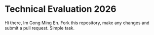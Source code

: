 # Technical Evaluation 2026
Hi there, Im Gong Ming En.
Fork this repository, make any changes and submit a pull request. Simple task.
